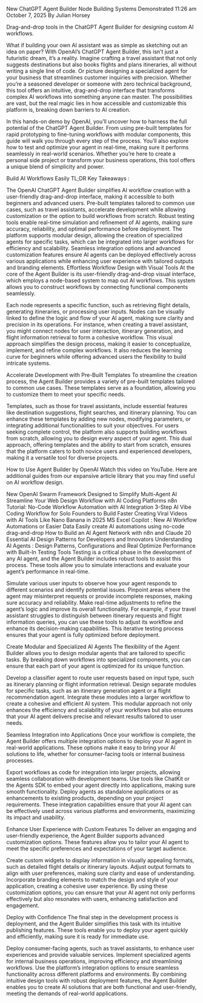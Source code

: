 

New ChatGPT Agent Builder Node Building Systems Demonstrated
11:26 am October 7, 2025 By Julian Horsey

Drag-and-drop tools in the ChatGPT Agent Builder for designing custom AI workflows.

What if building your own AI assistant was as simple as sketching out an idea on paper? With OpenAI’s ChatGPT Agent Builder, this isn’t just a futuristic dream, it’s a reality. Imagine crafting a travel assistant that not only suggests destinations but also books flights and plans itineraries, all without writing a single line of code. Or picture designing a specialized agent for your business that streamlines customer inquiries with precision. Whether you’re a seasoned developer or someone with zero technical background, this tool offers an intuitive, drag-and-drop interface that transforms complex AI workflows into something anyone can master. The possibilities are vast, but the real magic lies in how accessible and customizable this platform is, breaking down barriers to AI creation.

In this hands-on demo by OpenAI, you’ll uncover how to harness the full potential of the ChatGPT Agent Builder. From using pre-built templates for rapid prototyping to fine-tuning workflows with modular components, this guide will walk you through every step of the process. You’ll also explore how to test and optimize your agent in real-time, making sure it performs seamlessly in real-world scenarios. Whether you’re here to create a personal side project or transform your business operations, this tool offers a unique blend of simplicity and power.

Build AI Workflows Easily
TL;DR Key Takeaways :

The OpenAI ChatGPT Agent Builder simplifies AI workflow creation with a user-friendly drag-and-drop interface, making it accessible to both beginners and advanced users.
Pre-built templates tailored to common use cases, such as travel assistants, accelerate development while allowing customization or the option to build workflows from scratch.
Robust testing tools enable real-time simulation and refinement of AI agents, making sure accuracy, reliability, and optimal performance before deployment.
The platform supports modular design, allowing the creation of specialized agents for specific tasks, which can be integrated into larger workflows for efficiency and scalability.
Seamless integration options and advanced customization features ensure AI agents can be deployed effectively across various applications while enhancing user experience with tailored outputs and branding elements.
Effortless Workflow Design with Visual Tools
At the core of the Agent Builder is its user-friendly drag-and-drop visual interface, which employs a node-based system to map out AI workflows. This system allows you to construct workflows by connecting functional components seamlessly.

Each node represents a specific function, such as retrieving flight details, generating itineraries, or processing user inputs.
Nodes can be visually linked to define the logic and flow of your AI agent, making sure clarity and precision in its operations.
For instance, when creating a travel assistant, you might connect nodes for user interaction, itinerary generation, and flight information retrieval to form a cohesive workflow.
This visual approach simplifies the design process, making it easier to conceptualize, implement, and refine complex workflows. It also reduces the learning curve for beginners while offering advanced users the flexibility to build intricate systems.

Accelerate Development with Pre-Built Templates
To streamline the creation process, the Agent Builder provides a variety of pre-built templates tailored to common use cases. These templates serve as a foundation, allowing you to customize them to meet your specific needs.

Templates, such as those for travel assistants, include essential features like destination suggestions, flight searches, and itinerary planning.
You can enhance these templates by adding new nodes, modifying parameters, or integrating additional functionalities to suit your objectives.
For users seeking complete control, the platform also supports building workflows from scratch, allowing you to design every aspect of your agent.
This dual approach, offering templates and the ability to start from scratch, ensures that the platform caters to both novice users and experienced developers, making it a versatile tool for diverse projects.

How to Use Agent Builder by OpenAI
Watch this video on YouTube.
Here are additional guides from our expansive article library that you may find useful on AI workflow design.

New OpenAI Swarm Framework Designed to Simplify Multi-Agent AI
Streamline Your Web Design Workflow with AI Coding Platforms
n8n Tutorial: No-Code Workflow Automation with AI Integration
3-Step AI Vibe Coding Workflow for Solo Founders to Build Faster
Creating Viral Videos with AI Tools Like Nano Banana in 2025
MS Excel Copilot : New AI Workflow Automations or Easier Data
Easily create AI automations using no-code drag-and-drop
How to Build an AI Agent Network with n8n and Claude
20 Essential AI Design Patterns for Developers and Innovators
Understanding AI Agents : Design Patterns, Configurations and Real
Optimize Performance with Built-In Testing Tools
Testing is a critical phase in the development of any AI agent, and the Agent Builder includes robust tools to assist this process. These tools allow you to simulate interactions and evaluate your agent’s performance in real-time.

Simulate various user inputs to observe how your agent responds to different scenarios and identify potential issues.
Pinpoint areas where the agent may misinterpret requests or provide incomplete responses, making sure accuracy and reliability.
Make real-time adjustments to refine the agent’s logic and improve its overall functionality.
For example, if your travel assistant struggles to distinguish between itinerary requests and flight information queries, you can use these tools to adjust its workflow and enhance its decision-making capabilities. This iterative testing process ensures that your agent is fully optimized before deployment.

Create Modular and Specialized AI Agents
The flexibility of the Agent Builder allows you to design modular agents that are tailored to specific tasks. By breaking down workflows into specialized components, you can ensure that each part of your agent is optimized for its unique function.

Develop a classifier agent to route user requests based on input type, such as itinerary planning or flight information retrieval.
Design separate modules for specific tasks, such as an itinerary generation agent or a flight recommendation agent.
Integrate these modules into a larger workflow to create a cohesive and efficient AI system.
This modular approach not only enhances the efficiency and scalability of your workflows but also ensures that your AI agent delivers precise and relevant results tailored to user needs.

Seamless Integration into Applications
Once your workflow is complete, the Agent Builder offers multiple integration options to deploy your AI agent in real-world applications. These options make it easy to bring your AI solutions to life, whether for consumer-facing tools or internal business processes.

Export workflows as code for integration into larger projects, allowing seamless collaboration with development teams.
Use tools like ChatKit or the Agents SDK to embed your agent directly into applications, making sure smooth functionality.
Deploy agents as standalone applications or as enhancements to existing products, depending on your project requirements.
These integration capabilities ensure that your AI agent can be effectively used across various platforms and environments, maximizing its impact and usability.

Enhance User Experience with Custom Features
To deliver an engaging and user-friendly experience, the Agent Builder supports advanced customization options. These features allow you to tailor your AI agent to meet the specific preferences and expectations of your target audience.

Create custom widgets to display information in visually appealing formats, such as detailed flight details or itinerary layouts.
Adjust output formats to align with user preferences, making sure clarity and ease of understanding.
Incorporate branding elements to match the design and style of your application, creating a cohesive user experience.
By using these customization options, you can ensure that your AI agent not only performs effectively but also resonates with users, enhancing satisfaction and engagement.

Deploy with Confidence
The final step in the development process is deployment, and the Agent Builder simplifies this task with its intuitive publishing features. These tools enable you to deploy your agent quickly and efficiently, making sure it is ready for immediate use.

Deploy consumer-facing agents, such as travel assistants, to enhance user experiences and provide valuable services.
Implement specialized agents for internal business operations, improving efficiency and streamlining workflows.
Use the platform’s integration options to ensure seamless functionality across different platforms and environments.
By combining intuitive design tools with robust deployment features, the Agent Builder enables you to create AI solutions that are both functional and user-friendly, meeting the demands of real-world applications.